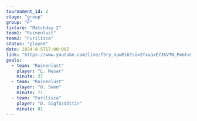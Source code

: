 ```yaml
---
tournament_id: 2
stage: "group"
group: "F"
fixture: "Matchday 2"
team1: "Ruinenlust"
team2: "Furilisca"
status: "played"
date: 2024-8-5T17:00:00Z
link: "https://www.youtube.com/live/fSry_npwMiU?si=STxuaxE7JKVTW_Pm&t=51"
goals:
  - team: "Ruinenlust"
    player: "L. Nesar"
    minute: 37
  - team: "Ruinenlust"
    player: "O. Swen"
    minute: 71
  - team: "Furilisca"
    player: "D. Sigfúsdóttir"
    minute: 81
---
```

